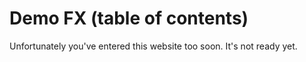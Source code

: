 # Demo FX (table of contents)

Unfortunately you've entered this website too soon. It's not ready yet.

